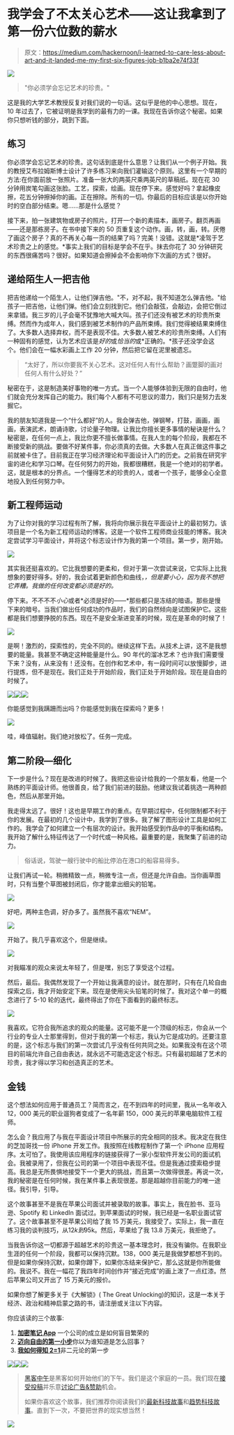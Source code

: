 # 我学会了不太关心艺术——这让我拿到了第一份六位数的薪水

> 原文：<https://medium.com/hackernoon/i-learned-to-care-less-about-art-and-it-landed-me-my-first-six-figures-job-b1ba2e74f33f>

![](img/b5cb830c639fba86b162a7a1a6f6a392.png)

> "你必须学会忘记艺术的珍贵。"

这是我的大学艺术教授反复对我们说的一句话。这似乎是他的中心思想。现在，10 年过去了，它被证明是我学到的最有力的一课。我现在告诉你这个秘密。如果你只想听钱的部分，跳到下面。

## 练习

你必须学会忘记艺术的珍贵。这句话到底是什么意思？让我们从一个例子开始。我的教授艾布拉姆斯博士设计了许多练习来向我们灌输这个原则。这里有一个早期的方法:在你面前放一张照片。准备一张大的两英尺乘两英尺的草稿纸。现在花 30 分钟用炭笔勾画这张脸。工艺，探索，绘画。现在停下来。感觉好吗？拿起橡皮擦，花五分钟擦掉你的画。正在擦除。所有的一切。你最后的目标应该是以你开始时的空白部分结束。嗯……那是什么感觉？

接下来，拍一张建筑物或房子的照片。打开一个新的素描本，画房子。翻页再画——还是那栋房子。在书中接下来的 50 页重复这个动作。画，转，画，转。厌倦了画这个房子？真的不再关心每一页的结果了吗？完美！没错。这就是*凌驾于艺术珍贵之上的感觉。*事实上我们的目标是学会不在乎。抹去你花了 30 分钟研究的东西很痛苦吗？很好。如果知道会擦掉会不会影响你下次画的方式？很好。

## 递给陌生人一把吉他

把吉他递给一个陌生人，让他们弹吉他。"不，对不起，我不知道怎么弹吉他。"给孩子一把吉他，让他们弹。他们会立刻找到它。他们会敲弦，会敲边，会把它倒过来拿错。我三岁的儿子会毫不犹豫地大喊大叫。孩子们还没有被艺术的珍贵所束缚。然而作为成年人，我们感到被艺术制作的产品所束缚。我们觉得被结果束缚住了。大多数人选择弃权，而不是表现不佳。大多数人被艺术的珍贵所束缚。人们有一种固有的感觉，认为艺术应该是*好的*或*恰当的*或*正确的。*孩子还没学会这个。他们会在一幅水彩画上工作 20 分钟，然后把它留在泥里被遗忘。

> “太好了，所以你要我不关心艺术。这对任何人有什么帮助？画蹩脚的画对任何人有什么好处？”

秘密在于，这是制造美好事物的唯一方式。当一个人能够体验到无限的自由时，他们就会充分发挥自己的能力。我们每个人都有不可思议的潜力，我们只是努力去发掘它。

我的朋友知道我是一个“什么都好”的人。我会弹吉他，弹钢琴，打鼓，画画，画画，表演武术，朗诵诗歌，讨论量子物理。让我比你擅长更多事情的秘诀是什么？秘密是，在任何一点上，我比你更不擅长做事情。在我人生的每个阶段，我都在不断接受新的挑战。要做不好某件事，你必须真的去做。大多数人在真正做这件事之前就被卡住了。目前我正在学习经济理论和平面设计入门的历史。之前我在研究宇宙的进化和学习口琴。在任何努力的开始，我都很糟糕，我是一个绝对的初学者。这，就是根本的分界点。一个懂得艺术的珍贵的人，或者一个孩子，能够全心全意地投入到任何努力中。

## 新工程师运动

为了让你对我的学习过程有所了解，我将向你展示我在平面设计上的最初努力。该项目是一个名为新工程师运动的博客。这是一个软件工程师商业技能的博客。我决定尝试学习平面设计，并将这个标志设计作为我的第一个项目。第一步，刚开始。

![](img/7423b00e7418d74407b0294a1812d446.png)

其实我还挺喜欢的。它比我想要的更柔和，但对于第一次尝试来说，它实际上比我想象的要好得多。好的，我会试着更新颜色和曲线，*，但是要小心，因为我不想把它弄糟。我做的任何改变都必须是好的。*

停下来。不不不不*小心*或者*必须是好的——*那些都只是冻结的暗语。那些是慢下来的暗号。当我们做出任何成功的作品时，我们的自然倾向是试图保护它。这些都是我们想要挣脱的东西。现在不是安全渐进变革的时候，现在是革命的时候了！

![](img/24279bb9d4462b7c1048ffe56400b347.png)

是啊！激烈的，探索性的，完全不同的。继续这样下去。从技术上讲，这不是我想要的能量。我甚至不确定这种能量是什么。90 年代的溜冰艺术？也许我们需要慢下来？没有，从来没有！还没有。在创作和艺术中，有一段时间可以放慢脚步，进行提炼，但不是现在。我们正处于开始阶段，我们正处于开始阶段。现在是自由的时候了。

![](img/8a26a60a1832b6593650393237b4a1a4.png)![](img/7291618e585800fbf6da46180c6d95c0.png)![](img/92c24f6c9a3e2d921f8ed353882eb33d.png)

你能感觉到我蹒跚而出吗？你能感觉到我在探索吗？更多！

![](img/1fc2b8ca11b8260878d37f5f75eba81f.png)

哇，峰值辐射。我们绝对放松了。任务一完成。

## 第二阶段—细化

下一步是什么？现在是改进的时候了。我把这些设计给我的一个朋友看，他是一个熟练的平面设计师。他很善良，给了我们前进的鼓励。他建议我试着挑选一两种颜色，然后从那里开始。

我走得太远了。很好！这也是早期工作的重点。在早期过程中，任何限制都不利于你的发展。在最初的几个设计中，我学到了很多。我了解了图形设计工具是如何工作的。我学会了如何建立一个有层次的设计。我开始感受到作品中的平衡和结构。我开始了解什么特征传达了一个时代或一种风格。最重要的是，我聚集了前进的动力。

> 俗话说，驾驶一艘行驶中的船比停泊在港口的船容易得多。

让我们再试一轮。稍微精致一点，稍微专注一点，但还是允许自由。当你画草图时，只有当整个草图被封闭后，你才能拿出细尖的铅笔。

![](img/dc862f46160fec4ff3b9c48fc1d15b43.png)

好吧，两种主色调，好办多了。虽然我不喜欢“NEM”。

![](img/5c4e8bd4bb50e0296ae1f5173f263f62.png)

开始了。我几乎喜欢这个，但是继续。

![](img/2e5488d077a53f2877c05eaa17354c90.png)

对我瞄准的观众来说太年轻了，但是嘿，别忘了享受这个过程。

然后，最后。我偶然发现了一个开始让我满意的设计。就在那时，只有在几轮自由探索之后，我才开始安定下来。现在是使用尖头铅笔的时候了。我对这个单一的概念进行了 5-10 轮的迭代，最终得出了你在下面看到的最终标志。

![](img/7c7dc1b4802dc9c0733cc6b99d39d579.png)

我喜欢。它符合我所追求的观众的能量。这可能不是一个顶级的标志，你会从一个行业的专业人士那里得到，但对于我的第一个标志，我认为它是成功的。还要注意的是，这个标志与我们的第一次尝试几乎没有任何共同之处。如果我没有在这个项目的前端允许自己自由表达，就永远不可能选定这个标志。只有最初超越了艺术的珍贵，我才得以学习和创造真正的艺术。

## 金钱

这个想法如何应用于普通员工？简而言之，在不到四年的时间里，我从一名年收入 12，000 美元的职业遛狗者变成了一名年薪 150，000 美元的苹果电脑软件工程师。

怎么会？我应用了与我在平面设计项目中所展示的完全相同的技术。我决定在我住的芝加哥找一份 iPhone 开发工作。我按照在线教程制作了第一个 iPhone 应用程序。太可怕了。我使用该应用程序的链接获得了一家小型软件开发公司的面试机会。我被录用了，但我在公司的第一个项目中表现不佳。但是我通过摸索稳步提高。我总是无所畏惧地接受下一个更大的挑战，而且第一次做得很差。再说一次，我的秘密是在任何时候，我在某件事上表现很差。那是超越你目前能力的唯一途径。我引导，引导。

这个故事甚至不是我在苹果公司面试并被录取的故事。事实上，我在脸书、亚马逊、Spotify 和 LinkedIn 面试过。到苹果面试的时候，我已经是一名职业面试官了。这个故事甚至不是苹果公司给了我 15 万美元，我接受了。实际上，我一直在练习我的谈判技巧，从$12k 到$95k。然后，苹果给了我 13.8 万美元，我拒绝了。

当我告诉你这一切都源于超越艺术的珍贵这一基本理念时，我没有骗你。在我职业生涯的任何一个阶段，我都可以保持沉默。138，000 美元是我做梦都想不到的。但是如果你保持沉默，如果你蹲下，如果你冻结来保护它，那么这就是你所能做的。我说不。我在一幅花了我四年时间创作并“接近完成”的画上泼了一点红漆。然后苹果公司又开出了 15 万美元的报价。

如果你想了解更多关于《大解锁》( The Great Unlocking)的知识，这是一本关于经济、政治和精神启蒙之路的书，请注册或关注以下内容。

你应该读的三个故事:

1.  [**加密笔记 App**](https://hackernoon.com/how-blind-exuberance-let-mo-quit-his-job-d93c67bbcac1)
    一个公司的成立是如何盲目繁荣的
2.  [**迈向自由的第一小步**](https://extranewsfeed.com/the-first-tiny-step-towards-freedom-495e3069528)你以为谁知道是怎么回事？
3.  [**我如何得知 2=1**](https://hackernoon.com/how-i-learned-that-2-1-the-first-step-of-non-dualism-11806b44efba)非二元论的第一步

[![](img/50ef4044ecd4e250b5d50f368b775d38.png)](http://bit.ly/HackernoonFB)[![](img/979d9a46439d5aebbdcdca574e21dc81.png)](https://goo.gl/k7XYbx)[![](img/2930ba6bd2c12218fdbbf7e02c8746ff.png)](https://goo.gl/4ofytp)

> [黑客中午](http://bit.ly/Hackernoon)是黑客如何开始他们的下午。我们是这个家庭的一员。我们现在[接受投稿](http://bit.ly/hackernoonsubmission)并乐意[讨论广告&赞助](mailto:partners@amipublications.com)机会。
> 
> 如果你喜欢这个故事，我们推荐你阅读我们的[最新科技故事](http://bit.ly/hackernoonlatestt)和[趋势科技故事](https://hackernoon.com/trending)。直到下一次，不要把世界的现实想当然！

![](img/be0ca55ba73a573dce11effb2ee80d56.png)